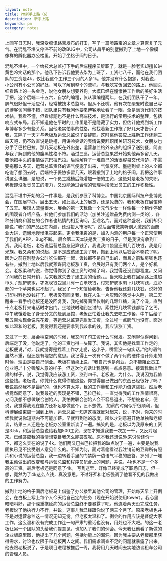 ```yaml
---
layout: note
title: PM新手上路（6）
description: 新手上路
keywords: pm
category: notes
---
```

上回写日志时，我深受腾讯路宝发布的打击，写了一篇喷路宝的文章才算恢复了元气。在混乱不堪又停滞不前的改BUG中，公司从昌平的别墅搬到了上地一个像模像样的孵化器办公楼里，开始了坐格子间的日子。

混乱不堪中，一个给技术总监打下手的后端程序员辞职了，就是一脸老实却擅长讲黄色冷笑话的那个。他私下告诉我他要去华为上班了，工资七八千，而他在我们团队的工资是4k，仅比我这个工作三个月的人多1k。他并没有什么抱怨，对我说，小公司有小公司的好处，可以了解到整个的流程。与我吃完饭回去的路上，他回头细看路上的一头金毛，说他女朋友想要养狗。大概已经在憧憬换工作后的美好生活了把。这个后端二十五六，自学的编程，仅从事编程两年，在我们团队干了一年。脾气很好但干活应付，经常被技术总监骂，但从不还嘴。他有次在聚餐时说自己写的博客访问量不错，团队里只有我问他要来博客地址看了一眼，全是满页代码的技术帖，我看不懂，但看标题也不是什么高端技术，是流行的常用技术的整理，包括响应式布局。我不知道他在平时的工作里是不是隐藏了实力，但估计他找到新工作与博客多少有些关系。因他老实怕事的性格，他找着新工作拖了好几天才告诉了我，又隔了一天才与老板及运营总监说了要辞职。这时离他答应上胜新工作还剩三四天吧，仍不敢直说是跳槽，用讲冷笑话的表情说要辞职闭关研习技术，女朋友也分手了巴拉巴拉。那几天老板在外出差，运营总监格外亲热的组织了送别餐，简直与我了解到的他的腹黑性格不符。酒过三巡，运营总监果然开始劝他再多留几天，要他把手头的事情做完巴拉巴拉。后端解释了一堆自己的活很容易交代清楚，不需要拖那么多天，运营总监责怪的语气便露了出来，气氛变坏。墨迹到桌上的人全都吃饱了想回去时，后端终于妥协多留几天，跟着搬到了上地的格子间。我把这件事讲这么详细，是想说，一个员工跳槽后能增加一倍的工资，这绝对是老板的失职。老板即没发觉员工的潜力，又没能通过合理的管理手段激发员工的工作积极性。

混乱不堪中开始的另一件事是，是我们参展了科博会。中国北京国际科技产业博览会，在国展举办，展出五天。如此高大上的展览，还是免费的。我和老板在展馆待了五天。展馆人流量很大，展会的第一天我像一个元气少女一样像每一个稍作停留的围观者介绍产品，拉他们参加我们的活动（加关注送赠品免费内测一类的），各种分销商和潜在的合作者也热情的相互询问，互递名片。面对这种盛况，我们却只能说，”我们的产品正在内测，还没投入市场呢”，然后面带微笑听别人激昂的画商业大饼，遗憾地慢慢沮丧起来。更令我沮丧的是，加入内测的用户每一个正常使用了我们的APP，Bug不断。
展会第二天本该是发工资的日子，但是我没有收到工资。我问老板，老板说运营总监忘记算钱了。我说我口袋里还剩几百块钱，我是月光族。我又柔和的说起，是不是应该涨工资了呀，搬到上地以后钱会不够花了呢。因为之前在别墅办公时吃住都在一起，饭钱都不是自己出的，而且之前私房钱也还有些。搬到上地以后我就预谋问老板涨工资，会展时只有我们两个人，是个好机会。老板柔和的说，你觉得你到了涨工资的时候了吗，我觉得还没到那程度。又问了问我的日常开销，后来我就失去了涨工资的话题。。。当天晚上我在回家路上进超市买了瓶护肤水，才发现钱包里只有一百来块钱，付完护肤水剩下几块零钱，连帝都的一个苹果也买不起了。我发了一个短信给老板，告诉他我还剩几块钱，说好的打印材料也没钱打了。老板没有回复我，我在人生一片灰暗的感觉中入睡，第二天醒来一看手机老板还是没回复我，我吃掉房间里仅剩的几颗红糖，洗了个澡，直到十点老板打来电话时才出门。坐地铁时碰到乞讨的，索性把几块零钱都给了乞丐。中午我饿着肚子身无分文的赶到展馆，老板正忙着让我先去吃工作餐，中午后给了我五百块现金说先花着，等运营总监算完账发工资，全过程一点脾气也没有。面对如此温和的老板，我觉得我还是要拿到我该拿的钱，我应该涨工资。

又过了一天，展会稍空闲的时候，我又问了句工资什么时候发。又闲聊似得问到，后端走了没，他说走了，他的工资也得一块算了。我说，其实他是找着工作走的。老板便说，”对，我就觉得是找着工作才走呢，这小子，嘴里没一句实话。”他的语气虽然不重，但还是有埋怨的意思。我记得上一次有个做了两个月的硬件设计师走的时候，理由是要自己创业。老板在酒桌上说，“我自己也是创业，总不能阻止员工创业吧。”十分善解人意的样子。但这次他的话让我感到一点点恶意。接着我做出严肃的样子，说，我觉得我应该涨工资，涨到四千。老板说，为什么。我说因为我值这些钱。老板说，你凭什么觉得你值这些，你觉得自己做出的东西已经很好了吗？我说虽然我不是最好的，但也不算太差，我的工作量和工作能力值这些钱。然后老板竟然同意了，说我最近的表现是不错，巴拉巴拉，一直觉得我的工作热情很高，又问我想不想做联合创始人。我怕做联合创始人会不容易退出，不想被套牢，便说，我觉得我现在能力还补足够做这个，还不想做。
加薪的时候似乎很顺利，但科博展结束周一回到上地，运营总监一知道这事就反对起来，说，不对，你来的时候我就说你短期内不可能加薪。早就料到他的态度，所以才刻意避开他单独和老板谈，结果三人还是在老板办公室重新谈了一遍。搞笑的是，老板以为我原来的工资是3.5k，和运营总监说给我加500工资，现在才知道我要一次加一千，又反对起来。已经答应我的事情想变卦我怎么能答应呢。原本我还想说5k来讨价还价一下，都这么实在的说了4k。他们两又巴拉巴拉把我的缺点说了一遍，主要是说我固执已见不接受别人意见什么的。不知为何，面对着偷看过我注销前的豆瓣所有照片和小说的运营总监，我一边转着手里的门禁牌一边语气平稳的应答，罗列了一堆我主动做出的改变和与运营总监和程序员配合上的问题，并说，4k也不是一个多高的工资。最后老板还是同意了4k。
写到这里，好像已经变成了职场日志，但一想，竟然为了4k这么点钱，真没意思。不过好歹和老板强调了他看不见的我做出的工作努力。


搬到上地的格子间后老板马上借鉴了办公楼里其他公司的管理，开始每天早上开例会，在白板上写上每个人今天给自己定的任务（现在开始说使用tower）。我心里暗暗叫好，那个深重拖延病的运营总监终于要暴露了吧。他连着两天没完成任务，老板说了他执行力不行，并说，这事儿我已经跟你说了两三个月了。原来老板也并不是对运营总监这一情况无知无觉。但老板太温和了。例会的作用应该是督促大家工作，这么温和没有完成工作连一句严肃的重话也没有，用处也不大吧。的这一老板让另一个团队的头给我们提意见，也加入了我们的例会。今天我让他看了新做的企业版原型图，他提出了几个问题，包括功能上的漏洞。因为我主要从老板那里获得需求，讨论也仅限于和老板两人之间。我们需求调查不足的问题就暴露了出来。他去跟老板说了，于是项目进程被推后一周，我将用几天时间去实地访谈租车公司的管理人员。